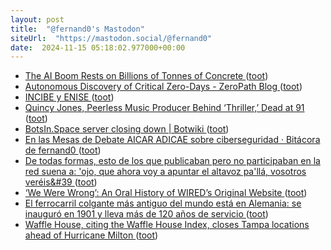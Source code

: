 ```yaml
---
layout: post
title:  "@fernand0's Mastodon"
siteUrl:  "https://mastodon.social/@fernand0"
date:  2024-11-15 05:18:02.977000+00:00
---
```

*  [The AI Boom Rests on Billions of Tonnes of Concrete ](https://spectrum.ieee.org/green-concret) ([toot](https://mastodon.social/@fernand0/113485275658679068))
*  [Autonomous Discovery of Critical Zero-Days - ZeroPath Blog ](https://zeropath.com/blog/0day-discoverie) ([toot](https://mastodon.social/@fernand0/113484622358184244))
*  [INCIBE y ENISE ](https://avecesunafoto.wordpress.com/2024/11/14/incibe-y-enise) ([toot](https://mastodon.social/@fernand0/113482765505673881))
*  [Quincy Jones, Peerless Music Producer Behind ‘Thriller,’ Dead at 91 ](https://www.rollingstone.com/music/music-news/quincy-jones-dead-1234809848) ([toot](https://mastodon.social/@fernand0/113482695169510601))
*  [BotsIn.Space server closing down \| Botwiki ](https://botwiki.org/blog/botsin-space-server-closing-down) ([toot](https://mastodon.social/@fernand0/113482520932636644))
*  [En las Mesas de Debate AICAR ADICAE sobre ciberseguridad · Bitácora de fernand0 ](http://blog.elmundoesimperfecto.com/2024/11/14/en-mesa-debate-aicar-adicae) ([toot](https://mastodon.social/@fernand0/113482328892519572))
*  [De todas formas, esto de los que publicaban pero no participaban en la red suena a: &#39;ojo, que ahora voy a apuntar el altavoz pa&#39;llá, vosotros veréis&#39 ](https://mastodon.social/@fernand0/113482287069008918) ([toot](https://mastodon.social/@fernand0/113482287069008918))
*  [‘We Were Wrong’: An Oral History of WIRED’s Original Website ](https://www.wired.com/story/we-were-wrong-oral-history-hotwired) ([toot](https://mastodon.social/@fernand0/113482209300526441))
*  [El ferrocarril colgante más antiguo del mundo está en Alemania: se inauguró en 1901 y lleva más de 120 años de servicio ](https://www.xataka.com/transporte/ferrocarril-colgante-antiguo-mundo-esta-alemania-se-inauguro-1901-lleva-120-anos-servici) ([toot](https://mastodon.social/@fernand0/113481910864432202))
*  [Waffle House, citing the Waffle House Index, closes Tampa locations ahead of Hurricane Milton ](https://www.cbsnews.com/news/hurricane-milton-waffle-house-index-tampa-locations-closed) ([toot](https://mastodon.social/@fernand0/113481303317878346))

